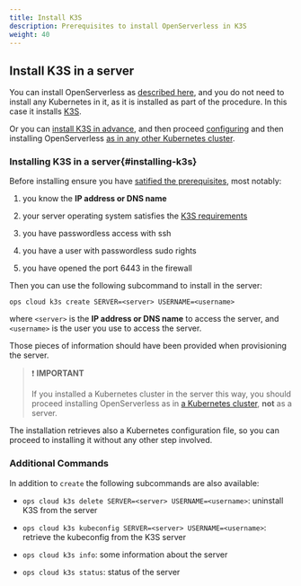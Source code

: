```yaml
---
title: Install K3S
description: Prerequisites to install OpenServerless in K3S
weight: 40
---
```

## Install K3S in a server

You can install OpenServerless as [described
here](#../../../install/server/index.adoc), and you do not need to
install any Kubernetes in it, as it is installed as part of the
procedure. In this case it installs [K3S](https://k3s.io).

Or you can [install K3S in advance](#installing-k3s), and then proceed
[configuring](#../../../configure/index.adoc) and then installing
OpenServerless [as in any other Kubernetes
cluster](#../../../install/cluster/index.adoc).

### Installing K3S in a server{#installing-k3s}

Before installing ensure you have [satified the
prerequisites](#../../../prereq/index.adoc), most notably:

1. you know the **IP address or DNS name**

2. your server operating system satisfies the [K3S
    requirements](https://docs.k3s.io/installation/requirements)

3. you have passwordless access with ssh

4. you have a user with passwordless sudo rights

5. you have opened the port 6443 in the firewall

Then you can use the following subcommand to install in the server:

    ops cloud k3s create SERVER=<server> USERNAME=<username>

where `<server>` is the **IP address or DNS name** to access the server,
and `<username>` is the user you use to access the server.

Those pieces of information should have been provided when provisioning
the server.

> ❗ **IMPORTANT**
>
> If you installed a Kubernetes cluster in the server this way, you should
proceed installing OpenServerless as in 
[a Kubernetes cluster](/docs/installation/install/cluster/), **not** 
as a server.

The installation retrieves also a Kubernetes configuration file, so you
can proceed to installing it without any other step involved.

### Additional Commands

In addition to `create` the following subcommands are also available:

- `ops cloud k3s delete SERVER=<server> USERNAME=<username>`:
    uninstall K3S from the server

- `ops cloud k3s kubeconfig SERVER=<server> USERNAME=<username>`:
    retrieve the kubeconfig from the K3S server

- `ops cloud k3s info`: some information about the server

- `ops cloud k3s status`: status of the server
